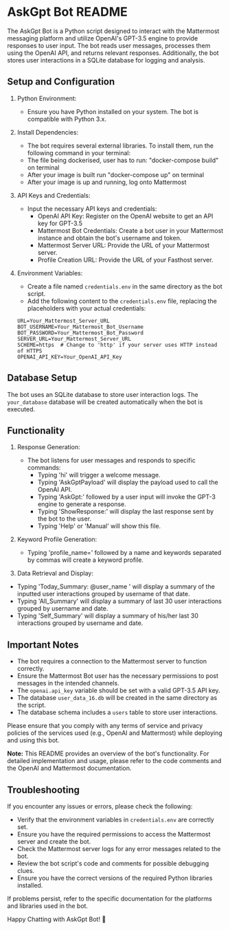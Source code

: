 # AskGpt Bot README

The AskGpt Bot is a Python script designed to interact with the Mattermost messaging platform and utilize OpenAI's GPT-3.5 engine to provide responses to user input. The bot reads user messages, processes them using the OpenAI API, and returns relevant responses. Additionally, the bot stores user interactions in a SQLite database for logging and analysis.

## Setup and Configuration

1. Python Environment:
   - Ensure you have Python installed on your system. The bot is compatible with Python 3.x.

2. Install Dependencies:
   - The bot requires several external libraries. To install them, run the following command in your terminal:
   - The file being dockerised, user has to run: "docker-compose build" on terminal
   - After your image is built run "docker-compose up" on terminal
   - After your image is up and running, log onto Mattermost

3. API Keys and Credentials:
   - Input the necessary API keys and credentials:
     - OpenAI API Key: Register on the OpenAI website to get an API key for GPT-3.5
     - Mattermost Bot Credentials: Create a bot user in your Mattermost instance and obtain the bot's username and token.
     - Mattermost Server URL: Provide the URL of your Mattermost server.
     - Profile Creation URL: Provide the URL of your Fasthost server.

4. Environment Variables:
   - Create a file named `credentials.env` in the same directory as the bot script.
   - Add the following content to the `credentials.env` file, replacing the placeholders with your actual credentials:

   ```
   URL=Your_Mattermost_Server_URL
   BOT_USERNAME=Your_Mattermost_Bot_Username
   BOT_PASSWORD=Your_Mattermost_Bot_Password
   SERVER_URL=Your_Mattermost_Server_URL
   SCHEME=https  # Change to 'http' if your server uses HTTP instead of HTTPS
   OPENAI_API_KEY=Your_OpenAI_API_Key
   ```

## Database Setup

The bot uses an SQLite database to store user interaction logs. The `your_database` database will be created automatically when the bot is executed.


## Functionality

1. Response Generation:
   - The bot listens for user messages and responds to specific commands:
     - Typing 'hi' will trigger a welcome message.
     - Typing 'AskGptPayload' will display the payload used to call the OpenAI API.
     - Typing 'AskGpt:' followed by a user input will invoke the GPT-3 engine to generate a response.
     - Typing 'ShowResponse:' will display the last response sent by the bot to the user.
     - Typing 'Help' or 'Manual' will show this file.

2. Keyword Profile Generation:
   - Typing 'profile_name=' followed by a name and keywords separated by commas will create a keyword profile.

3.  Data Retrieval and Display:
   - Typing 'Today_Summary: @user_name ' will display a summary of the inputted user interactions grouped by username of that date.
   - Typing 'All_Summary' will display a summary of last 30 user interactions grouped by username and date.
   - Typing 'Self_Summary' will display a summary of his/her last 30 interactions grouped by username and date.

## Important Notes

- The bot requires a connection to the Mattermost server to function correctly.
- Ensure the Mattermost Bot user has the necessary permissions to post messages in the intended channels.
- The `openai.api_key` variable should be set with a valid GPT-3.5 API key.
- The database `user_data_16.db` will be created in the same directory as the script.
- The database schema includes a `users` table to store user interactions.

Please ensure that you comply with any terms of service and privacy policies of the services used (e.g., OpenAI and Mattermost) while deploying and using this bot.

**Note:** This README provides an overview of the bot's functionality. For detailed implementation and usage, please refer to the code comments and the OpenAI and Mattermost documentation.

## Troubleshooting

If you encounter any issues or errors, please check the following:

- Verify that the environment variables in `credentials.env` are correctly set.
- Ensure you have the required permissions to access the Mattermost server and create the bot.
- Check the Mattermost server logs for any error messages related to the bot.
- Review the bot script's code and comments for possible debugging clues.
- Ensure you have the correct versions of the required Python libraries installed.

If problems persist, refer to the specific documentation for the platforms and libraries used in the bot.

Happy Chatting with AskGpt Bot! 🤖
